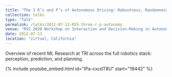 ```yaml
---
title: "The 3 R’s and P’s of Autonomous Driving: Robustness, Randomness, and Risk in Perception,Prediction, and Planning"
collection: talks
type: "Talk"
permalink: /talks/2012-07-13-RSS-three-r-p-autonomy
venue: "RSS 2020 Workshop on Interaction and Decision-Making in Autonomous-Driving"
date: 2012-07-13
location: "virtual, California"
---
```


Overview of recent ML Research at TRI across the full robotics stack: perception, prediction, and planning.

{% include youtube_embed.html id="IPa-cxcdT8U" start="19442" %}